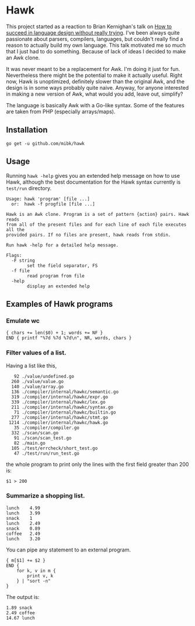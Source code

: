 # Hawk

This project started as a reaction to Brian Kernighan's talk on [How to succeed in
language design without really trying](https://www.youtube.com/watch?v=Sg4U4r_AgJU).
I've been always quite passionate about parsers, compilers, languages, but couldn't
really find a reason to actually build my own language. This talk motivated me so much
that I just had to do something. Because of lack of ideas I decided to make an Awk
clone.

It was never meant to be a replacement for Awk. I'm doing it just for fun. Nevertheless
there might be the potential to make it actually useful. Right now, Hawk is unoptimized,
definitely slower than the original Awk, and the design is in some ways probably quite
naive. Anyway, for anyone interested in making a new version of Awk, what would you add,
leave out, simplify?

The language is basically Awk with a Go-like syntax. Some of the features are taken
from PHP (especially arrays/maps).

## Installation

```
go get -u github.com/mibk/hawk
```

## Usage

Running `hawk -help` gives you an extended help message on how to use Hawk, although the
best documentation for the Hawk syntax currently is `test/run` directory.

```
Usage: hawk 'program' [file ...]
  or:  hawk -f progfile [file ...]

Hawk is an Awk clone. Program is a set of pattern {action} pairs. Hawk reads
from all of the present files and for each line of each file executes all the
provided pairs. If no files are present, hawk reads from stdin.

Run hawk -help for a detailed help message.

Flags:
  -F string
        set the field separator, FS
  -f file
        read program from file
  -help
        display an extended help
```

## Examples of Hawk programs

### Emulate wc

```
{ chars += len($0) + 1; words += NF }
END { printf "%7d %7d %7d\n", NR, words, chars }
```

### Filter values of a list.

Having a list like this,

```
   92 ./value/undefined.go
  260 ./value/value.go
  140 ./value/array.go
  136 ./compiler/internal/hawkc/semantic.go
  319 ./compiler/internal/hawkc/expr.go
  339 ./compiler/internal/hawkc/lex.go
  211 ./compiler/internal/hawkc/syntax.go
   71 ./compiler/internal/hawkc/builtin.go
  277 ./compiler/internal/hawkc/stmt.go
 1214 ./compiler/internal/hawkc/hawk.go
   35 ./compiler/compiler.go
  332 ./scan/scan.go
   91 ./scan/scan_test.go
   82 ./main.go
  105 ./test/errcheck/short_test.go
   47 ./test/run/run_test.go
```

the whole program to print only the lines with the first field greater than
200 is:

```
$1 > 200
```

### Summarize a shopping list.

```
lunch    4.99
lunch    3.99
snack    1
lunch    2.49
snack    0.89
coffee   2.49
lunch    3.20
```

You can pipe any statement to an external program.

```
{ m[$1] += $2 }
END {
    for k, v in m {
        print v, k
    } | "sort -n"
}
```

The output is:

```
1.89 snack
2.49 coffee
14.67 lunch
```
